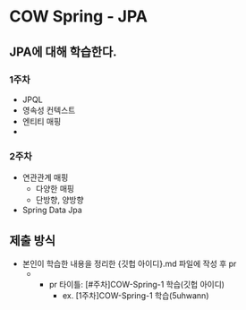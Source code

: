 # COW Spring - JPA
## JPA에 대해 학습한다.

### 1주차
- JPQL
- 영속성 컨텍스트
- 엔티티 매핑
- 
### 2주차
- 연관관계 매핑
  - 다양한 매핑
  - 단방향, 양방향
- Spring Data Jpa

## 제출 방식
- 본인이 학습한 내용을 정리한 {깃헙 아이디}.md 파일에 작성 후 pr
	- * pr 타이틀: [#주차]COW-Spring-1 학습(깃헙 아이디)
		* ex. [1주차]COW-Spring-1 학습(5uhwann)

